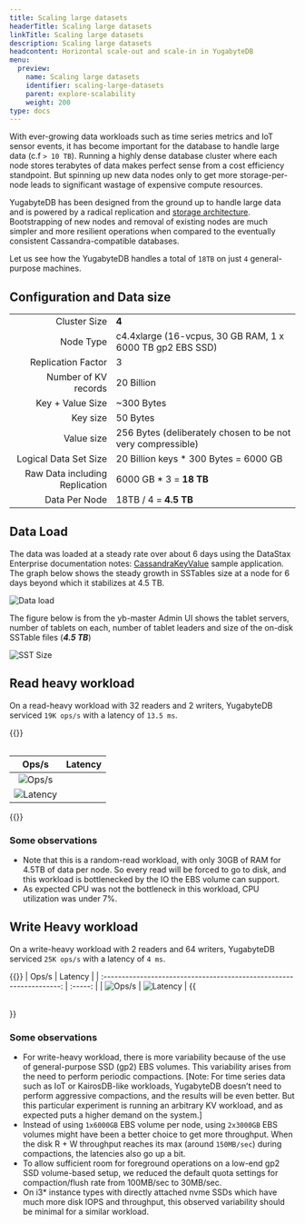 ```yaml
---
title: Scaling large datasets
headerTitle: Scaling large datasets
linkTitle: Scaling large datasets
description: Scaling large datasets
headcontent: Horizontal scale-out and scale-in in YugabyteDB
menu:
  preview:
    name: Scaling large datasets
    identifier: scaling-large-datasets
    parent: explore-scalability
    weight: 200
type: docs
---
```


With ever-growing data workloads such as time series metrics and IoT sensor events, it has become important for the database to handle large data (c.f `> 10 TB`). Running a highly dense database cluster where each node stores terabytes of data makes perfect sense from a cost efficiency standpoint. But spinning up new data nodes only to get more storage-per-node leads to significant wastage of expensive compute resources.

YugabyteDB has been designed from the ground up to handle large data and is powered by a radical replication and [storage architecture](). Bootstrapping of new nodes and removal of existing nodes are much simpler and more resilient operations when compared to the eventually consistent Cassandra-compatible databases.

Let us see how the YugabyteDB handles a total of `18TB` on just `4` general-purpose machines.

## Configuration and Data size

|                                |                                                             |
| -----------------------------: | ----------------------------------------------------------- |
| Cluster Size                   | **4**                                                       |
| Node Type                      | c4.4xlarge (16-vcpus, 30 GB RAM, 1 x 6000 TB gp2 EBS SSD)   |
| Replication Factor             | 3                                                           |
| Number of KV records           | 20 Billion                                                  |
| Key + Value Size               | ~300 Bytes                                                  |
| Key size                       | 50 Bytes                                                    |
| Value size                     | 256 Bytes (deliberately chosen to be not very compressible) |
| Logical Data Set Size          | 20 Billion keys * 300 Bytes = 6000 GB                       |
| Raw Data including Replication | 6000 GB * 3 = **18 TB**                                     |
| Data Per Node                  | 18TB / 4 = **4.5 TB**                                       |

## Data Load

The data was loaded at a steady rate over about 6 days using the DataStax Enterprise documentation notes: [CassandraKeyValue](https://docs.yugabyte.com/preview/benchmark/key-value-workload-ycql/) sample application. The graph below shows the steady growth in SSTables size at a node for 6 days beyond which it stabilizes at 4.5 TB.

![Data load](https://www.yugabyte.com/wp-content/uploads/2018/08/Picture1-1.png)

The figure below is from the yb-master Admin UI shows the tablet servers, number of tablets on each, number of tablet leaders and size of the on-disk SSTable files (**_4.5 TB_**)

![SST Size](https://www.yugabyte.com/wp-content/uploads/2018/08/Picture2-1.png)

## Read heavy workload

On a read-heavy workload with 32 readers and 2 writers, YugabyteDB serviced `19K ops/s` with a latency of `13.5 ms`.

{{<table>}}

|                                     Ops/s                            | Latency |
| :------------------------------------------------------------------: | :-----: |
| ![Ops/s](https://www.yugabyte.com/wp-content/uploads/2018/08/Picture3-1.png)
| ![Latency](https://www.yugabyte.com/wp-content/uploads/2018/08/Picture4-1.png) |

{{</table>}}

### Some observations

- Note that this is a random-read workload, with only 30GB of RAM for 4.5TB of data per node. So every read will be forced to go to disk, and this workload is bottlenecked by the IO the EBS volume can support.
- As expected CPU was not the bottleneck in this workload, CPU utilization was under 7%.

## Write Heavy workload

On a write-heavy workload with 2 readers and 64 writers, YugabyteDB serviced `25K ops/s` with a latency of `4 ms`.

{{<table>}}
|                                     Ops/s                            | Latency |
| :------------------------------------------------------------------: | :-----: |
| ![Ops/s](https://www.yugabyte.com/wp-content/uploads/2018/08/Picture11.png)
| ![Latency](https://www.yugabyte.com/wp-content/uploads/2018/08/Picture12.png) |
{{</table>}}

### Some observations

- For write-heavy workload, there is more variability because of the use of general-purpose SSD (gp2) EBS volumes. This variability arises from the need to perform periodic compactions. [Note: For time series data such as IoT or KairosDB-like workloads, YugabyteDB doesn’t need to perform aggressive compactions, and the results will be even better. But this particular experiment is running an arbitrary KV workload, and as expected puts a higher demand on the system.]
- Instead of using `1x6000GB` EBS volume per node, using `2x3000GB` EBS volumes might have been a better choice to get more throughput. When the disk R + W throughput reaches its max (around `150MB/sec`) during compactions, the latencies also go up a bit.
- To allow sufficient room for foreground operations on a low-end gp2 SSD volume-based setup, we reduced the default quota settings for compaction/flush rate from 100MB/sec to 30MB/sec.
- On i3* instance types with directly attached nvme SSDs which have much more disk IOPS and throughput, this observed variability should be minimal for a similar workload.